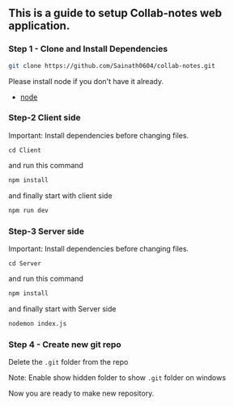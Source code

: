 ## This is a guide to setup Collab-notes web application.

### Step 1 - Clone and Install Dependencies

```bash
git clone https://github.com/Sainath0604/collab-notes.git
```

Please install node if you don't have it already.

- [node](https://nodejs.org/)

### Step-2 Client side

Important: Install dependencies before changing files.

```shell
cd Client
```

and run this command

```bash
npm install
```

and finally start with client side

```bash
npm run dev
```

### Step-3 Server side

Important: Install dependencies before changing files.

```shell
cd Server
```

and run this command

```bash
npm install
```

and finally start with Server side

```bash
nodemon index.js
```

### Step 4 - Create new git repo

Delete the `.git` folder from the repo

Note: Enable show hidden folder to show `.git` folder on windows

Now you are ready to make new repository.
